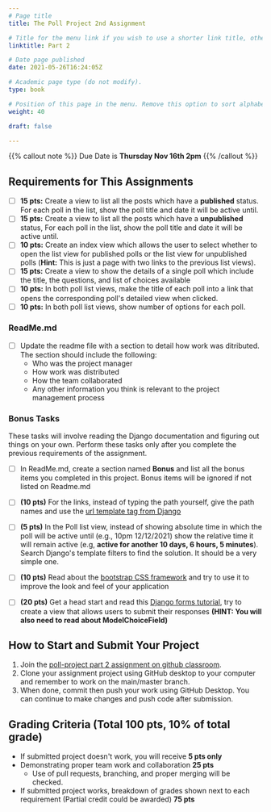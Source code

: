 ```yaml
---
# Page title
title: The Poll Project 2nd Assignment

# Title for the menu link if you wish to use a shorter link title, otherwise remove this option.
linktitle: Part 2

# Date page published
date: 2021-05-26T16:24:05Z

# Academic page type (do not modify).
type: book

# Position of this page in the menu. Remove this option to sort alphabetically.
weight: 40

draft: false

---
```


{{% callout note %}}
Due Date is <strong>Thursday Nov 16th 2pm</strong>
{{% /callout %}}

## Requirements for This Assignments 

- [ ] **15 pts:** Create a view to list all the posts which have a **published** status. For each poll in the list, show the poll title and date it will be active until.
- [ ] **15 pts:** Create a view to list all the posts which have a **unpublished** status,  For each poll in the list, show the poll title and date it will be active until.
- [ ] **10 pts:** Create an index view which allows the user to select whether to open the list view for published polls or the list view for unpublished polls (**Hint:** This is just a page with two links to the previous list views).
- [ ] **15 pts:** Create a view to show the details of a single poll which include the title, the questions, and list of choices available
- [ ] **10 pts:** In both poll list views, make the title of each poll into a link that opens the corresponding poll's detailed view when clicked.
- [ ] **10 pts:** In both poll list views, show number of options for each poll.

### ReadMe.md
- [ ] Update the readme file with a section to detail how work was ditributed. The section should include the following:
    - Who was the project manager
    - How work was distributed
    - How the team collaborated
    - Any other information you think is relevant to the project management process

### Bonus Tasks

These tasks will involve reading the Django documentation and figuring out things on your own. Perform these tasks only after you complete the previous requirements of the assignment.

- [ ] In ReadMe.md, create a section named **Bonus** and list all the bonus items you completed in this project. Bonus items will be ignored if not listed on Readme.md
- [ ] **(10 pts)** For the links, instead of typing the path yourself, give the path names and use the [url template tag from Django](https://docs.djangoproject.com/en/3.2/ref/templates/builtins/#url)
- [ ] **(5 pts)** In the Poll list view, instead of showing absolute time in which the poll will be active until (e.g., 10pm 12/12/2021) show the relative time it will remain active (e.g, **active for another 10 days, 6 hours, 5 minutes**). Search Django's template filters to find the solution. It should be a very simple one. 
- [ ] **(10 pts)** Read about the [bootstrap CSS framework](https://getbootstrap.com/docs/5.0/getting-started/introduction/) and try to use it to improve the look and feel of your application
- [ ] **(20 pts)** Get a head start and read this [Django forms tutorial](https://developer.mozilla.org/en-US/docs/Learn/Server-side/Django/Forms), try to create a view that allows users to submit their responses **(HINT: You will also need to read about ModelChoiceField)**


## How to Start and Submit Your Project

1. Join the [poll-project part 2 assignment on github classroom](https://classroom.github.com/a/oEFiaoXL).
2. Clone your assignment project using GitHub desktop to your computer and remember to work on the main/master branch.
3. When done, commit then push your work using GitHub Desktop. You can continue to make changes and push code after submission.

## Grading Criteria (Total 100 pts, 10% of total grade)

- If submitted project doesn't work, you will receive **5 pts only**
- Demonstrating proper team work and collaboration **25 pts**
    - Use of pull requests, branching, and proper merging will be checked.
- If submitted project works, breakdown of grades shown next to each requirement (Partial credit could be awarded) **75 pts**